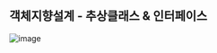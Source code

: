 ## 객체지향설계 - 추상클래스 & 인터페이스
![image](https://user-images.githubusercontent.com/61215550/207777090-124eae5f-ed08-4457-be7e-eb2c993bb22a.png)
